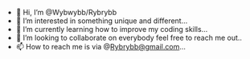 - 👋 Hi, I’m @Wybwybb/Rybrybb
- 👀 I’m interested in something unique and different...
- 🌱 I’m currently learning how to improve my coding skills...
- 💞️ I’m looking to collaborate on everybody feel free to reach me out..
- 📫 How to reach me is via @Rybrybb@gmail.com...

<!---
Wybwybb/Wybwybb is a ✨ special ✨ repository because its `README.md` (this file) appears on your GitHub profile.
You can click the Preview link to take a look at your changes.
--->
